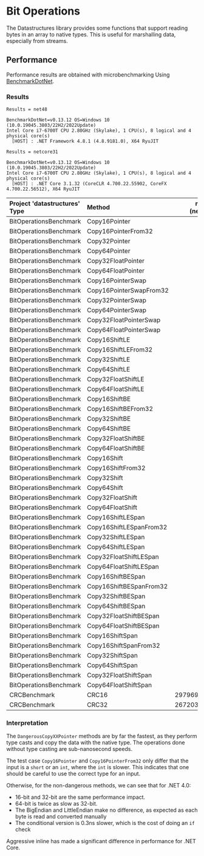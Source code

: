 # Bit Operations

The Datastructures library provides some functions that support reading bytes in
an array to native types. This is useful for marshalling data, especially from
streams.

## Performance

Performance results are obtained with microbenchmarking Using
[BenchmarkDotNet](https://benchmarkdotnet.org/).

### Results

```text
Results = net48

BenchmarkDotNet=v0.13.12 OS=Windows 10 (10.0.19045.3803/22H2/2022Update)
Intel Core i7-6700T CPU 2.80GHz (Skylake), 1 CPU(s), 8 logical and 4 physical core(s)
  [HOST] : .NET Framework 4.8.1 (4.8.9181.0), X64 RyuJIT
```

```text
Results = netcore31

BenchmarkDotNet=v0.13.12 OS=Windows 10 (10.0.19045.3803/22H2/2022Update)
Intel Core i7-6700T CPU 2.80GHz (Skylake), 1 CPU(s), 8 logical and 4 physical core(s)
  [HOST] : .NET Core 3.1.32 (CoreCLR 4.700.22.55902, CoreFX 4.700.22.56512), X64 RyuJIT
```

| Project 'datastructures' Type | Method                  | mean (net48) | stderr  | mean (netcore31) | stderr  |
|:------------------------------|:------------------------|-------------:|--------:|-----------------:|--------:|
| BitOperationsBenchmark        | Copy16Pointer           | 0.33         | 0.00    | 0.35             | 0.00    |
| BitOperationsBenchmark        | Copy16PointerFrom32     | 1.35         | 0.00    | 0.33             | 0.00    |
| BitOperationsBenchmark        | Copy32Pointer           | 0.33         | 0.00    | 0.33             | 0.00    |
| BitOperationsBenchmark        | Copy64Pointer           | 0.34         | 0.00    | 0.49             | 0.00    |
| BitOperationsBenchmark        | Copy32FloatPointer      | 3.09         | 0.00    | 0.37             | 0.00    |
| BitOperationsBenchmark        | Copy64FloatPointer      | 0.40         | 0.00    | 0.64             | 0.00    |
| BitOperationsBenchmark        | Copy16PointerSwap       | 1.43         | 0.00    | 0.17             | 0.00    |
| BitOperationsBenchmark        | Copy16PointerSwapFrom32 | 1.43         | 0.00    | 0.28             | 0.00    |
| BitOperationsBenchmark        | Copy32PointerSwap       | 1.44         | 0.00    | 0.37             | 0.00    |
| BitOperationsBenchmark        | Copy64PointerSwap       | 2.94         | 0.00    | 0.33             | 0.00    |
| BitOperationsBenchmark        | Copy32FloatPointerSwap  | 1.77         | 0.00    | 1.47             | 0.00    |
| BitOperationsBenchmark        | Copy64FloatPointerSwap  | 2.34         | 0.00    | 2.31             | 0.00    |
| BitOperationsBenchmark        | Copy16ShiftLE           | 1.38         | 0.00    | 0.28             | 0.00    |
| BitOperationsBenchmark        | Copy16ShiftLEFrom32     | 1.38         | 0.00    | 0.01             | 0.00    |
| BitOperationsBenchmark        | Copy32ShiftLE           | 1.66         | 0.00    | 0.29             | 0.00    |
| BitOperationsBenchmark        | Copy64ShiftLE           | 3.54         | 0.00    | 0.90             | 0.00    |
| BitOperationsBenchmark        | Copy32FloatShiftLE      | 2.02         | 0.00    | 0.72             | 0.00    |
| BitOperationsBenchmark        | Copy64FloatShiftLE      | 4.02         | 0.00    | 2.70             | 0.00    |
| BitOperationsBenchmark        | Copy16ShiftBE           | 1.43         | 0.00    | 0.28             | 0.00    |
| BitOperationsBenchmark        | Copy16ShiftBEFrom32     | 1.38         | 0.00    | 0.00             | 0.00    |
| BitOperationsBenchmark        | Copy32ShiftBE           | 1.66         | 0.00    | 0.29             | 0.00    |
| BitOperationsBenchmark        | Copy64ShiftBE           | 3.47         | 0.00    | 0.89             | 0.00    |
| BitOperationsBenchmark        | Copy32FloatShiftBE      | 2.06         | 0.00    | 0.67             | 0.00    |
| BitOperationsBenchmark        | Copy64FloatShiftBE      | 4.02         | 0.00    | 2.78             | 0.00    |
| BitOperationsBenchmark        | Copy16Shift             | 1.72         | 0.00    | 0.01             | 0.00    |
| BitOperationsBenchmark        | Copy16ShiftFrom32       | 1.72         | 0.00    | 0.00             | 0.00    |
| BitOperationsBenchmark        | Copy32Shift             | 2.04         | 0.00    | 0.30             | 0.00    |
| BitOperationsBenchmark        | Copy64Shift             | 4.00         | 0.00    | 0.89             | 0.00    |
| BitOperationsBenchmark        | Copy32FloatShift        | 2.31         | 0.00    | 0.74             | 0.00    |
| BitOperationsBenchmark        | Copy64FloatShift        | 4.29         | 0.00    | 2.75             | 0.00    |
| BitOperationsBenchmark        | Copy16ShiftLESpan       | -            | -       | 0.30             | 0.00    |
| BitOperationsBenchmark        | Copy16ShiftLESpanFrom32 | -            | -       | 0.28             | 0.00    |
| BitOperationsBenchmark        | Copy32ShiftLESpan       | -            | -       | 0.34             | 0.00    |
| BitOperationsBenchmark        | Copy64ShiftLESpan       | -            | -       | 1.03             | 0.00    |
| BitOperationsBenchmark        | Copy32FloatShiftLESpan  | -            | -       | 0.93             | 0.00    |
| BitOperationsBenchmark        | Copy64FloatShiftLESpan  | -            | -       | 2.87             | 0.00    |
| BitOperationsBenchmark        | Copy16ShiftBESpan       | -            | -       | 0.27             | 0.00    |
| BitOperationsBenchmark        | Copy16ShiftBESpanFrom32 | -            | -       | 0.30             | 0.00    |
| BitOperationsBenchmark        | Copy32ShiftBESpan       | -            | -       | 0.61             | 0.00    |
| BitOperationsBenchmark        | Copy64ShiftBESpan       | -            | -       | 1.08             | 0.00    |
| BitOperationsBenchmark        | Copy32FloatShiftBESpan  | -            | -       | 0.94             | 0.00    |
| BitOperationsBenchmark        | Copy64FloatShiftBESpan  | -            | -       | 2.88             | 0.00    |
| BitOperationsBenchmark        | Copy16ShiftSpan         | -            | -       | 0.28             | 0.00    |
| BitOperationsBenchmark        | Copy16ShiftSpanFrom32   | -            | -       | 0.30             | 0.00    |
| BitOperationsBenchmark        | Copy32ShiftSpan         | -            | -       | 0.72             | 0.00    |
| BitOperationsBenchmark        | Copy64ShiftSpan         | -            | -       | 1.08             | 0.00    |
| BitOperationsBenchmark        | Copy32FloatShiftSpan    | -            | -       | 1.09             | 0.00    |
| BitOperationsBenchmark        | Copy64FloatShiftSpan    | -            | -       | 2.89             | 0.00    |
| CRCBenchmark                  | CRC16                   | 2979693.54   | 954.01  | 2979509.43       | 1517.01 |
| CRCBenchmark                  | CRC32                   | 2672039.22   | 1112.87 | 2682163.70       | 4254.91 |

### Interpretation

The `DangerousCopyXXPointer` methods are by far the fastest, as they perform
type casts and copy the data with the native type. The operations done without
type casting are sub-nanosecond speeds.

The test case `Copy16Pointer` and `Copy16PointerFrom32` only differ that the
input is a `short` or an `int`, where the `int` is slower. This indicates that
one should be careful to use the correct type for an input.

Otherwise, for the non-dangerous methods, we can see that for .NET 4.0:

* 16-bit and 32-bit are the same performance impact.
* 64-bit is twice as slow as 32-bit.
* The BigEndian and LittleEndian make no difference, as expected as each byte is
  read and converted manually
* The conditional version is 0.3ns slower, which is the cost of doing an `if`
  check

Aggressive inline has made a significant difference in performance for .NET Core.
